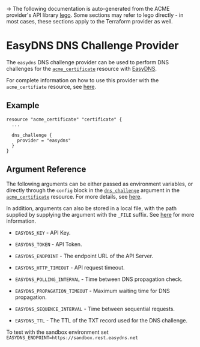 -> The following documentation is auto-generated from the ACME
provider's API library [lego](https://go-acme.github.io/lego/).  Some
sections may refer to lego directly - in most cases, these sections
apply to the Terraform provider as well.

# EasyDNS DNS Challenge Provider

The `easydns` DNS challenge provider can be used to perform DNS challenges for
the [`acme_certificate`][resource-acme-certificate] resource with
[EasyDNS](https://easydns.com/).

[resource-acme-certificate]: /docs/providers/acme/r/certificate.html

For complete information on how to use this provider with the `acme_certifiate`
resource, see [here][resource-acme-certificate-dns-challenges].

[resource-acme-certificate-dns-challenges]: /docs/providers/acme/r/certificate.html#using-dns-challenges

## Example

```hcl
resource "acme_certificate" "certificate" {
  ...

  dns_challenge {
    provider = "easydns"
  }
}
```
## Argument Reference

The following arguments can be either passed as environment variables, or
directly through the `config` block in the
[`dns_challenge`][resource-acme-certificate-dns-challenge-arg] argument in the
[`acme_certificate`][resource-acme-certificate] resource. For more details, see
[here][resource-acme-certificate-dns-challenges].

[resource-acme-certificate-dns-challenge-arg]: /docs/providers/acme/r/certificate.html#dns_challenge

In addition, arguments can also be stored in a local file, with the path
supplied by supplying the argument with the `_FILE` suffix. See
[here][acme-certificate-file-arg-example] for more information.

[acme-certificate-file-arg-example]: /docs/providers/acme/r/certificate.html#using-variable-files-for-provider-arguments

* `EASYDNS_KEY` - API Key.
* `EASYDNS_TOKEN` - API Token.

* `EASYDNS_ENDPOINT` - The endpoint URL of the API Server.
* `EASYDNS_HTTP_TIMEOUT` - API request timeout.
* `EASYDNS_POLLING_INTERVAL` - Time between DNS propagation check.
* `EASYDNS_PROPAGATION_TIMEOUT` - Maximum waiting time for DNS propagation.
* `EASYDNS_SEQUENCE_INTERVAL` - Time between sequential requests.
* `EASYDNS_TTL` - The TTL of the TXT record used for the DNS challenge.

To test with the sandbox environment set ```EASYDNS_ENDPOINT=https://sandbox.rest.easydns.net```

